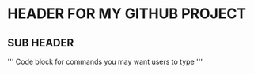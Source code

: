 # HEADER FOR MY GITHUB PROJECT
## SUB HEADER

'''
Code block for commands you may want users to type
'''

